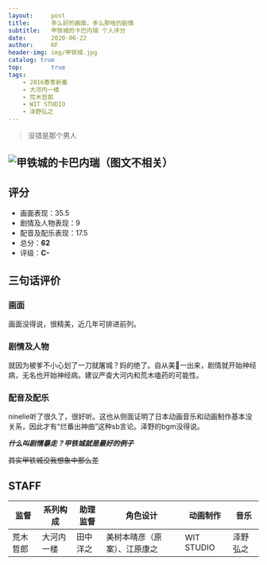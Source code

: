 ```yaml
---
layout:     post
title:      多么好的画面，多么那啥的剧情
subtitle:   甲铁城的卡巴内瑞 个人评分
date:       2020-06-22
author:     KF
header-img: img/甲铁城.jpg
catalog: true
top:        true
tags:
    - 2016春季新番
    - 大河内一楼
    - 荒木哲郎
    - WIT STUDIO
    - 泽野弘之
---
```


>没错是那个男人

![甲铁城的卡巴内瑞（图文不相关）](https://cs1.anime.dmkt-sp.jp/anime_kv/img/21/67/6/21676_1_10.png?1551267344000)
----
## 评分

+ 画面表现：35.5
+ 剧情及人物表现：9
+ 配音及配乐表现：17.5
+ 总分：**62**
+ 评级：**C-**

## 三句话评价

### 画面
画面没得说，很精美，近几年可排进前列。
### 剧情及人物
就因为被爹不小心划了一刀就屠城？妈的绝了。自从美🐎一出来，剧情就开始神经病，无名也开始神经病。建议严查大河内和荒木嗑药的可能性。
### 配音及配乐
ninelie听了很久了，很好听。这也从侧面证明了日本动画音乐和动画制作基本没关系，因此才有“烂番出神曲”这种sb言论。泽野的bgm没得说。

***什么叫剧情暴走？甲铁城就是最好的例子***

~~其实甲铁城没我想象中那么差~~


## STAFF

监督|系列构成|助理监督|角色设计|动画制作|音乐
-|-|-|-|-|-
荒木哲郎|大河内一楼|田中洋之|美树本晴彦（原案）、江原康之|WIT STUDIO|泽野弘之
